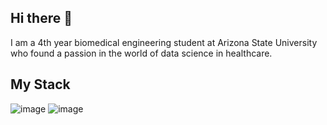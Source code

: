 ## Hi there 👋

<!--
**anushkalimaye/anushkalimaye** is a ✨ _special_ ✨ repository because its `README.md` (this file) appears on your GitHub profile.

Here are some ideas to get you started:

- 🔭 I’m currently working on ...
- 🌱 I’m currently learning ...
- 👯 I’m looking to collaborate on ...
- 🤔 I’m looking for help with ...
- 💬 Ask me about ...
- 📫 How to reach me: ...
- 😄 Pronouns: ...
- ⚡ Fun fact: ...
-->


I am a 4th year biomedical engineering student at Arizona State University who found a passion in the world of data science in healthcare. 

## My Stack

![image](https://github.com/user-attachments/assets/e0b1fe86-3b87-421f-9b4c-33f0cfa69fe4)     ![image](https://github.com/user-attachments/assets/7211b8a4-903c-4c8e-b99e-baf3e476d97b)




